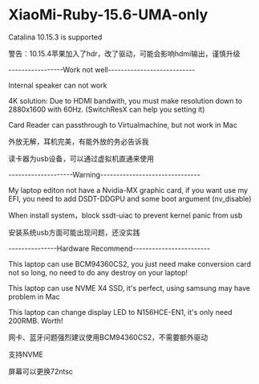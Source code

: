# XiaoMi-Ruby-15.6-UMA-only

 Catalina 10.15.3 is supported
 
 警告：10.15.4苹果加入了hdr，改了驱动，可能会影响hdmi输出，谨慎升级
 
 -----------------Work not well---------------------------
 
 Internal speaker can not work
  
 4K solution: Due to HDMI bandwith, you must make resolution down to 2880x1600 with 60Hz. (SwitchResX can help you setting it)
 
 Card Reader can passthrough to Virtualmachine, but not work in Mac
 
 外放无解，耳机完美，有能外放的务必告诉我
 
 读卡器为usb设备，可以通过虚拟机直通来使用
 
 --------------------Warning-------------------------------
 
 My laptop editon not have a Nvidia-MX graphic card, if you want use my EFI, you need to add DSDT-DDGPU and some boot argument (nv_disable)
 
 When install system，block ssdt-uiac to prevent kernel panic from usb
 
 安装系统usb方面可能出现问题，还没实践
 
 ---------------Hardware Recommend------------------------
 
 This laptop can use BCM94360CS2, you just need make conversion card not so long, no need to do any destroy on your laptop!
 
 This laptop can use NVME X4 SSD, it's perfect, using samsung may have problem in Mac
 
 This laptop can change display LED to N156HCE-EN1, it's only need 200RMB. Worth!
 
 网卡、蓝牙问题强烈建议使用BCM94360CS2，不需要额外驱动
 
 支持NVME
 
 屏幕可以更换72ntsc
 
 
 
 
